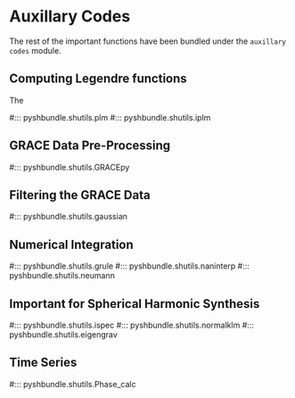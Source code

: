 # Auxillary Codes

The rest of the important functions have been bundled under the `auxillary codes` module. 

## Computing Legendre functions

The

#::: pyshbundle.shutils.plm
#::: pyshbundle.shutils.iplm

## GRACE Data Pre-Processing
#::: pyshbundle.shutils.GRACEpy

## Filtering the GRACE Data
#::: pyshbundle.shutils.gaussian
 
## Numerical Integration
#::: pyshbundle.shutils.grule
#::: pyshbundle.shutils.naninterp
#::: pyshbundle.shutils.neumann

## Important for Spherical Harmonic Synthesis
#::: pyshbundle.shutils.ispec
#::: pyshbundle.shutils.normalklm
#::: pyshbundle.shutils.eigengrav

## Time Series
#::: pyshbundle.shutils.Phase_calc